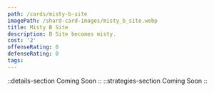 ```yaml
---
path: /cards/misty-b-site
imagePath: /shard-card-images/misty_b_site.webp
title: Misty B Site
description: B Site becomes misty.
cost: '2'
offenseRating: 0
defenseRating: 0
tags:
---
```

::details-section
Coming Soon
::
::strategies-section
Coming Soon
::